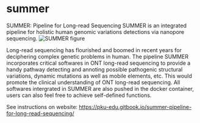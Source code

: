 # summer
SUMMER: Pipeline for Long-read Sequencing
SUMMER is an integrated pipeline for holistic human genomic variations detections via nanopore sequencing.
![SUMMER figure](https://github.com/HongyuanChu/summer/assets/158466423/ff242470-a79d-45c4-a264-8ce6361144bb)

Long-read sequencing has flourished and boomed in recent years for deciphering complex genetic problems in human. The pipeline SUMMER incorporates critical softwares in ONT long-read sequencing to provide a handy pathway detecting and annoting possible pathogenic structural variations, dynamic mutations as well as mobile elements, etc. This would promote the clinical understanding of ONT long-read sequencing.
All softwares intergrated in SUMMER are also pushed in the docker container, users can also feel free to achieve self-defined functions.

See instructions on website: https://pku-edu.gitbook.io/summer-pipeline-for-long-read-sequencing/
